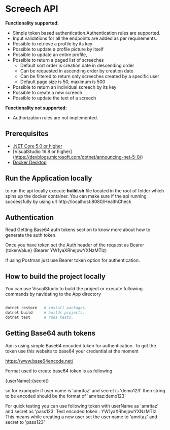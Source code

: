 # Screech API

**Functionality supported:**

 * Simple token based authentication.Authentication rules are supported.
 * Input validations for all the endpoints are added as per requirements.
 * Possible to retrieve a profile by its key
 * Possible to update a profile picture by itself
 * Possible to update an entire profile,
 * Possible to return a paged list of screeches
	* Default sort order is creation date in descending order
	* Can be requested in ascending order by creation date
	* Can be filtered to return only screeches created by a specific user
	* Default page size is 50, maximum is 500
 * Possible to return an individual screech by its key
 * Possible to create a new screech
 * Possible to update the text of a screech

**Functionality not supported:**

* Authorization rules are not implemented.


## Prerequisites

- [.NET Core 5.0 or higher](https://dotnet.microsoft.com/download/dotnet-core)
- [VisualStudio 16.8 or higher] (https://devblogs.microsoft.com/dotnet/announcing-net-5-0/)
- [Docker Desktop](https://www.docker.com/products/docker-desktop)


## Run the Application locally 

to run the api locally execute **build.sh** file located in the root of folder which spins up the docker container.
You can make sure if the api running successfully by using url http://localhost:8080/HealthCheck

## Authentication

Read Getting Base64 auth tokens section to know more about how to generate the auth token.

Once you have token set the Auth header of the request as Bearer {tokenValue} (Bearer YW1yaXRhejpwYXNzMTIz)

If using Postman just use Bearer token option for authentication.

## How to build the project locally

You can use VisualStudio to build the project 
or execute following commands by navidating to the App directory

```sh

dotnet restore   # install packages.
dotnet build	 # builds projects.
dotnet test		 # runs tests. 

```


## Getting Base64 auth tokens

Api is using simple Base64 encoded token for authentication. To get the token use this website to base64 your credential at the moment

https://www.base64encode.net/

Format used to create base64 token is as following

{userName}:{secret}

so for exampple if user name is 'amritaz' and secret is 'demo123' then string to be encoded should be the format of 'amritaz:demo123'

For quick testing you can use following token with userName as 'amritaz' and secret as 'pass123'
Test encoded token : YW1yaXRhejpwYXNzMTIz
This means while creating a new user set the user name to 'amritaz' and secret to 'pass123'

